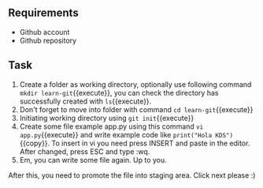 ## Requirements
- Github account
- Github repository

## Task
1. Create a folder as working directory, optionally use following command `mkdir learn-git`{{execute}}, you can check the directory has successfully created with `ls`{{execute}}.
2. Don't forget to move into folder with command `cd learn-git`{{execute}}
3. Initiating working directory using `git init`{{execute}}
4. Create some file example app.py using this command `vi app.py`{{execute}} and write example code like `print("Hola KDS")`{{copy}}. To insert in vi you need press INSERT and paste in the editor. After changed, press ESC and type :wq.
5. Em, you can write some file again. Up to you.

After this, you need to promote the file into staging area. Click next please :)